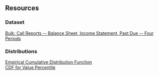 ## Resources
### Dataset
[Bulk: Call Reports -- Balance Sheet, Income Statement, Past Due -- Four Periods](https://cdr.ffiec.gov/public/PWS/DownloadBulkData.aspx)
### Distributions
[Empirical Cumulative Distribution Function](https://machinelearningmastery.com/empirical-distribution-function-in-python/)  
[CDF for Value Percentile](https://www.andata.at/en/software-blog-reader/why-we-love-the-cdf-and-do-not-like-histograms-that-much.html)